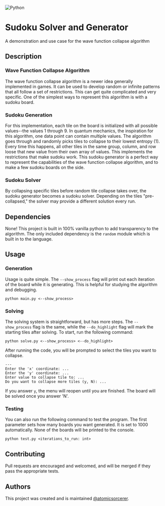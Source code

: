 ![Python](https://img.shields.io/badge/python-3670A0?style=for-the-badge&logo=python&logoColor=ffdd54)
# Sudoku Solver and Generator
A demonstration and use case for the wave function collapse algorithm
## Description
### Wave Function Collapse Algorithm
The wave function collapse algorithm is a newer idea generally implemented in games. It can be used to develop random or infinite patterns that all follow a set of restrictions. This can get quite complicated and very specific. One of the simplest ways to represent this algorithm is with a sudoku board. 
### Sudoku Generation
For this implementation, each tile on the board is initialized with all possible values--the values 1 through 9. In quantum mechanics, the inspiration for this algorithm, one data point can contain multiple values. The algorithm goes through and randomly picks tiles to collapse to their lowest entropy (1). Every time this happens, all other tiles in the same group, column, and row loose that new value from their own array of values. This implements the restrictions that make sudoku work. This sudoku generator is a perfect way to represent the capabilities of the wave function collapse algorithm, and to make a few sudoku boards on the side.
### Sudoku Solver
By collapsing specific tiles before random tile collapse takes over, the sudoku generator becomes a sudoku solver. Depending on the tiles "pre-collapsed," the solver may provide a different solution every run. 
## Dependencies
None! This project is built in 100% vanilla python to add transparency to the algorithm. The only included dependency is the `random` module which is built in to the language.
## Usage
### Generation
Usage is quite simple. The `--show_process` flag will print out each iteration of the board while it is generating. This is helpful for studying the algorithm and debugging.
```commandline
python main.py <--show_process>
```
### Solving
The solving system is straightforward, but has more steps. The `--show_process` flag is the same, while the `--do_highlight` flag will mark the starting tiles after solving. To start, run the following command:
```commandline
python solve.py <--show_process> <--do_highlight>
```
After running the code, you will be prompted to select the tiles you want to collapse. 
```
---
Enter the 'x' coordinate: ...
Enter the 'y' coordinate: ...
Enter value to collapse tile to: ...
Do you want to collapse more tiles (y, N): ...
```
If you answer `y`, the menu will reopen until you are finished. The board will be solved once you answer 'N'.
### Testing
You can also run the following command to test the program. The first parameter sets how many boards you want generated. It is set to 1000 automatically. None of the boards will be printed to the console.
```commandline
python test.py <iterations_to_run: int>
```
## Contributing
Pull requests are encouraged and welcomed, and will be merged if they pass the appropriate tests.
## Authors
This project was created and is maintained [@atomicsorcerer](https://github.com/atomicsorcerer).